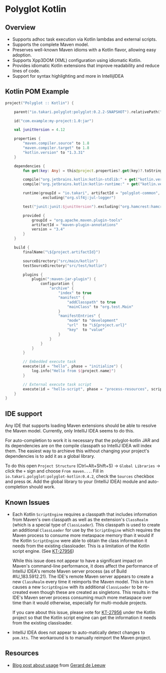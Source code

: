 # Polyglot Kotlin  

## Overview

- Supports adhoc task execution via Kotlin lambdas and external scripts.
- Supports the complete Maven model.
- Preserves well-known Maven idioms with a Kotlin flavor, allowing easy adoption.
- Supports Xpp3DOM (XML) configuration using idiomatic Kotlin.
- Provides idiomatic Kotlin extensions that improve readability and reduce lines of code.
- Support for syntax highlighting and more in IntellijIDEA

## Kotlin POM Example

```kotlin
project("Polyglot :: Kotlin") {

    parent("io.takari.polyglot:polyglot:0.2.2-SNAPSHOT").relativePath("../pom.kts")

    id("com.example:my-project:1.0:jar")

    val junitVersion = 4.12

    properties {
        "maven.compiler.source" to 1.8
        "maven.compiler.target" to 1.8
        "kotlin.version" to "1.3.31"
    }

    dependencies {
        fun get(key: Any) = this@project.properties?.get(key)?.toString() ?: ""

        compile("org.jetbrains.kotlin:kotlin-stdlib:" + get("kotlin.version"))
        compile("org.jetbrains.kotlin:kotlin-runtime:" + get("kotlin.version"))

        runtime(groupId = "io.takari", artifactId = "polyglot-common", version = this@project.version)
                .excluding("org.slf4j:jul-logger")

        test("junit:junit:$junitVersion").excluding("org.hamcrest:hamcrest-core")

        provided {
            groupId = "org.apache.maven.plugin-tools"
            artifactId = "maven-plugin-annotations"
            version = "3.4"
        }
    }

    build {
        finalName("\${project.artifactId}")

        sourceDirectory("src/main/kotlin")
        testSourceDirectory("src/test/kotlin")

        plugins {
            plugin(":maven-jar-plugin") {
                configuration {
                    "archive" {
                        "index" to true
                        "manifest" {
                            "addClasspath" to true
                            "mainClass" to "org.test.Main"
                        }
                        "manifestEntries" {
                            "mode" to "development"
                            "url"  to "\${project.url}"
                            "key"  to "value"
                        }
                    }
                }
            }
        }

        // Embedded execute task
        execute(id = "hello", phase = "initialize") {
            log.info("Hello from ${project.name}")
        }

        // External execute task script
        execute(id = "hello-script", phase = "process-resources", script = "hello.task.kts")
    }
}
```

## IDE support

Any IDE that supports loading Maven extensions should be able to resolve the Maven model.
Currently, only IntelliJ IDEA seems to do this. 

For auto-completion to work it is necessary that the polyglot-kotlin JAR and its dependencies are on the compile 
classpath so IntelliJ IDEA will index them. The easiest way to archieve this without changing your project's
dependencies is to add it as a global library. 

To do this open `Project Structure` (Ctrl+Alt+Shift+S) -> `Global Libraries` -> click the `+` sign and choose `From maven...`.
Fill in `io.takari.polyglot:polyglot-kotlin:0.4.2`, check the `Sources` checkbox and press `OK`.
Add the global library to your (IntelliJ IDEA) module and auto-completion should work.

## Known Issues

- Each Kotlin `ScriptEngine` requires a classpath that includes information from Maven's own classpath as well as the
  extension's `ClassRealm` (which is a special type of `ClassLoader`). This classpath is used to create an additional
  `ClassLoader` for use by the `ScriptEngine` which requires the Maven process to consume more metaspace memory than it
  would if the Kotlin `ScriptEngine` were able to obtain the class information it needs from the existing classloader.
  This is a limitation of the Kotlin script engine. (See [KT-27956](https://youtrack.jetbrains.com/issue/KT-27956))

  While this issue does not appear to have a significant impact on Maven's command-line performance, it does affect the
  performance of IntelliJ IDEA's remote Maven server process (as of Build #IU_183.5912.21). The IDE's remote Maven
  server appears to create a new `ClassRealm` every time it reimports the Maven model. This in turn causes a new
  `ScriptEngine` with its additional `ClassLoader` to be re-created even though these are created as singletons. This
  results in the IDE's Maven server process consuming much more metaspace over time than it would otherwise, especially
  for multi-module projects.

  If you care about this issue, please vote for [KT-27956](https://youtrack.jetbrains.com/issue/KT-27956) under the
  Kotlin project so that the Kotlin script engine can get the information it needs from the existing classloader.

- IntelliJ IDEA does not appear to auto-matically detect changes to `pom.kts`. The workaround is to manually reimport
  the Maven project.

## Resources

- [Blog post about usage](https://craftsmen.nl/polyglot-maven-kotlin-instead-of-xml/) from [Gerard de Leeuw](https://github.com/lion7)